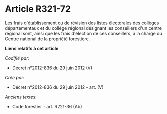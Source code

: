 # Article R321-72

Les frais d'établissement ou de révision des listes électorales des collèges départementaux et du collège régional désignant
les conseillers d'un centre régional sont, ainsi que les frais d'élection de ces conseillers, à la charge du Centre national
de la propriété forestière.

**Liens relatifs à cet article**

_Codifié par_:

  - Décret n°2012-836 du 29 juin 2012 (V)

_Créé par_:

  - Décret n°2012-836 du 29 juin 2012 - art. (V)

_Anciens textes_:

  - Code forestier - art. R221-36 (Ab)
